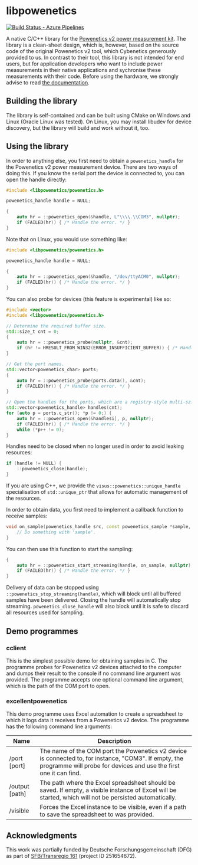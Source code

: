 # libpowenetics
[![Build Status - Azure Pipelines][build-button]][build-link]

[build-button]: https://img.shields.io/github/checks-status/UniStuttgart-VISUS/libpowenetics/master?label=Azure%20Pipelines&logo=Azure%20Pipelines
[build-link]: https://devops.visus.uni-stuttgart.de/tfs/VIS(US)/External%20Pipelines/_build/latest?definitionId=46&branchName=master

A native C/C++ library for the [Powenetics v2 power measurement kit](https://www.cybenetics.com/index.php?option=powenetics). The library is a clean-sheet design, which is, however, based on the source code of the original Powenetics v2 tool, which Cybenetics generously provided to us. In contrast to their tool, this library is not intended for end users, but for application developers who want to include power measurements in their native applications and sychronise these measurements with their code. Before using the hardware, we strongly advise to read [the documentation](https://hwbusters.com/gpu/powenetics-users-manual/).

## Building the library
The library is self-contained and can be built using CMake on Windows and Linux (Oracle Linux was tested). On Linux, you may install libudev for device discovery, but the library will build and work without it, too.

## Using the library
In order to anything else, you first need to obtain a `powenetics_handle` for the Powenetics v2 power measurement device. There are two ways of doing this. If you know the serial port the device is connected to, you can open the handle directly:
```c++
#include <libpowenetics/powenetics.h>

powenetics_handle handle = NULL;

{
    auto hr = ::powenetics_open(&handle, L"\\\\.\\COM3", nullptr);
    if (FAILED(hr)) { /* Handle the error. */ }
}
```

Note that on Linux, you would use something like:
```c++
#include <libpowenetics/powenetics.h>

powenetics_handle handle = NULL;

{
    auto hr = ::powenetics_open(&handle, "/dev/ttyACM0", nullptr);
    if (FAILED(hr)) { /* Handle the error. */ }
}
```

You can also probe for devices (this feature is experimental) like so:
```c++
#include <vector>
#include <libpowenetics/powenetics.h>

// Determine the required buffer size.
std::size_t cnt = 0;
{
    auto hr = ::powenetics_probe(nullptr, &cnt);
    if (hr != HRESULT_FROM_WIN32(ERROR_INSUFFICIENT_BUFFER)) { /* Handle the error. */ }
}

// Get the port names.
std::vector<powenetics_char> ports;
{
    auto hr = ::powenetics_probe(ports.data(), &cnt);
    if (FAILED(hr)) { /* Handle the error. */ }
}

// Open the handles for the ports, which are a registry-style multi-sz.
std::vector<powenetics_handle> handles(cnt);
for (auto p = ports.c_str(); *p != 0;) {
    auto hr = ::powenetics_open(&handlesi], p, nullptr);
    if (FAILED(hr)) { /* Handle the error. */ }
    while (*p++ != 0);
}
```

Handles need to be closed when no longer used in order to avoid leaking resources:
```c++
if (handle != NULL) {
    ::powenetics_close(handle);
}
```

If you are using C++, we provide the `visus::powenetics::unique_handle` specialisation of `std::unique_ptr` that allows for automatic management of the resources.

In order to obtain data, you first need to implement a callback function to receive samples:
```c++
void on_sample(powenetics_handle src, const powenetics_sample *sample, void *ctx) {
    // Do something with 'sample'.
}
```

You can then use this function to start the sampling:
```c++
{
    auto hr = ::powenetics_start_streaming(handle, on_sample, nullptr);
    if (FAILED(hr)) { /* Handle the error. */ }
}
```

Delivery of data can be stopped using `::powenetics_stop_streaming(handle)`, which will block until all buffered samples have been delivered. Closing the handle will automatically stop streaming. `powenetics_close_handle` will also block until it is safe to discard all resources used for sampling.

## Demo programmes
### cclient
This is the simplest possible demo for obtaining samples in C. The programme probes for Powenetics v2 devices attached to the computer and dumps their result to the console if no command line argument was provided. The programme accepts one optional command line argument, which is the path of the COM port to open.

### excellentpowenetics
This demo programme uses Excel automation to create a spreadsheet to which it logs data it receives from a Powenetics v2 device. The programme has the following command line arguments:

| Name| Description |
| --- | --- |
| /port [port] | The name of the COM port the Powenetics v2 device is connected to, for instance, "COM3". If empty, the programme will probe for devices and use the first one it can find. |
| /output [path] | The path where the Excel spreadsheet should be saved. If empty, a visible instance of Excel will be started, which will not be persisted automatically. |
| /visible | Forces the Excel instance to be visible, even if a path to save the spreadsheet to was provided. |

## Acknowledgments
This work was partially funded by Deutsche Forschungsgemeinschaft (DFG) as part of [SFB/Transregio 161](https://www.sfbtrr161.de) (project ID 251654672).
